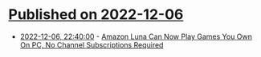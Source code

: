 # [Published on 2022-12-06](index.md)

* [2022-12-06, 22:40:00](https://games.slashdot.org/story/22/12/06/2114239/amazon-luna-can-now-play-games-you-own-on-pc-no-channel-subscriptions-required?utm_source=rss1.0mainlinkanon&utm_medium=feed) - [Amazon Luna Can Now Play Games You Own On PC, No Channel Subscriptions Required](https://games.slashdot.org/story/22/12/06/2114239/amazon-luna-can-now-play-games-you-own-on-pc-no-channel-subscriptions-required?utm_source=rss1.0mainlinkanon&utm_medium=feed)
